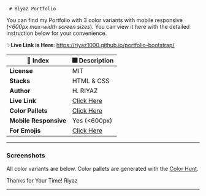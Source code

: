 
     # Riyaz Portfolio
You can find my Portfolio with 3 color variants with mobile responsive (_<600px max-width screen sizes_). You can view it here with the detailed instruction below for your convenience. 

✨**Live Link is Here**: https://riyaz1000.github.io/portfolio-bootstrap/

| 🚀 Index | 🎆 Description |
|--|--|
| **License** |MIT  |
| **Stacks** |HTML & CSS  |
| **Author** |H. RIYAZ  |
| **Live Link** | [Click Here](https://riyaz1000.github.io/portfolio-bootstrap/) |
| **Color Pallets** | [Click Here](https://colorhunt.co/) |
| **Mobile Responsive** | Yes (<600px) |
| **For Emojis** | [Click Here](https://emojipedia.org/) |



---

### Screenshots
All color variants are below. Color pallets are generated with the [Color Hunt](https://www.colorhunt.co). 



Thanks for Your Time! 
Riyaz

---

     